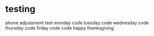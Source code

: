 # testing
phone adjussment test
monday code
tuesday code
wednesday code
thursday code
firday code
code
happy thanksgiving
